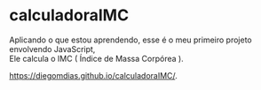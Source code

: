 # calculadoraIMC
Aplicando o que estou aprendendo, esse é o meu primeiro projeto envolvendo JavaScript,  
Ele calcula o IMC ( Índice de Massa Corpórea ).

https://diegomdias.github.io/calculadoraIMC/.
